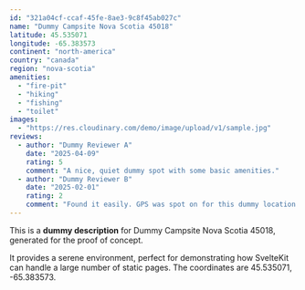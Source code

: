 ```yaml
---
id: "321a04cf-ccaf-45fe-8ae3-9c8f45ab027c"
name: "Dummy Campsite Nova Scotia 45018"
latitude: 45.535071
longitude: -65.383573
continent: "north-america"
country: "canada"
region: "nova-scotia"
amenities:
  - "fire-pit"
  - "hiking"
  - "fishing"
  - "toilet"
images:
  - "https://res.cloudinary.com/demo/image/upload/v1/sample.jpg"
reviews:
  - author: "Dummy Reviewer A"
    date: "2025-04-09"
    rating: 5
    comment: "A nice, quiet dummy spot with some basic amenities."
  - author: "Dummy Reviewer B"
    date: "2025-02-01"
    rating: 2
    comment: "Found it easily. GPS was spot on for this dummy location."
---
```


This is a **dummy description** for Dummy Campsite Nova Scotia 45018, generated for the proof of concept.

It provides a serene environment, perfect for demonstrating how SvelteKit can handle a large number of static pages. The coordinates are 45.535071, -65.383573.
